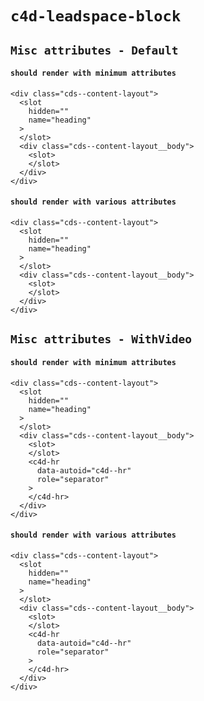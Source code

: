 # `c4d-leadspace-block`

## `Misc attributes - Default`

####   `should render with minimum attributes`

```
<div class="cds--content-layout">
  <slot
    hidden=""
    name="heading"
  >
  </slot>
  <div class="cds--content-layout__body">
    <slot>
    </slot>
  </div>
</div>

```

####   `should render with various attributes`

```
<div class="cds--content-layout">
  <slot
    hidden=""
    name="heading"
  >
  </slot>
  <div class="cds--content-layout__body">
    <slot>
    </slot>
  </div>
</div>

```

## `Misc attributes - WithVideo`

####   `should render with minimum attributes`

```
<div class="cds--content-layout">
  <slot
    hidden=""
    name="heading"
  >
  </slot>
  <div class="cds--content-layout__body">
    <slot>
    </slot>
    <c4d-hr
      data-autoid="c4d--hr"
      role="separator"
    >
    </c4d-hr>
  </div>
</div>
```

####   `should render with various attributes`

```
<div class="cds--content-layout">
  <slot
    hidden=""
    name="heading"
  >
  </slot>
  <div class="cds--content-layout__body">
    <slot>
    </slot>
    <c4d-hr
      data-autoid="c4d--hr"
      role="separator"
    >
    </c4d-hr>
  </div>
</div>
```

